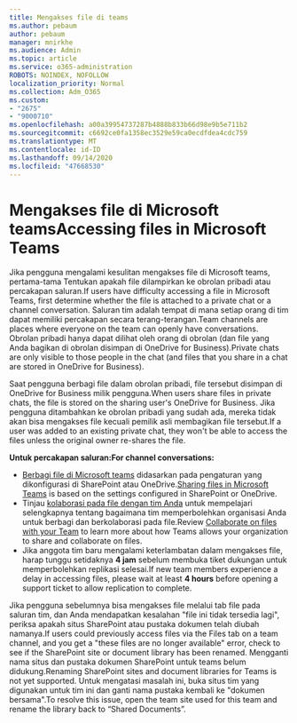 ```yaml
---
title: Mengakses file di teams
ms.author: pebaum
author: pebaum
manager: mnirkhe
ms.audience: Admin
ms.topic: article
ms.service: o365-administration
ROBOTS: NOINDEX, NOFOLLOW
localization_priority: Normal
ms.collection: Adm_O365
ms.custom:
- "2675"
- "9000710"
ms.openlocfilehash: a00a39954737287b4888b833b66d98e9b5e711b2
ms.sourcegitcommit: c6692ce0fa1358ec3529e59ca0ecdfdea4cdc759
ms.translationtype: MT
ms.contentlocale: id-ID
ms.lasthandoff: 09/14/2020
ms.locfileid: "47668530"
---
```

# <a name="accessing-files-in-microsoft-teams"></a><span data-ttu-id="e213c-102">Mengakses file di Microsoft teams</span><span class="sxs-lookup"><span data-stu-id="e213c-102">Accessing files in Microsoft Teams</span></span>

<span data-ttu-id="e213c-103">Jika pengguna mengalami kesulitan mengakses file di Microsoft teams, pertama-tama Tentukan apakah file dilampirkan ke obrolan pribadi atau percakapan saluran.</span><span class="sxs-lookup"><span data-stu-id="e213c-103">If users have difficulty accessing a file in Microsoft Teams, first determine whether the file is attached to a private chat or a channel conversation.</span></span> <span data-ttu-id="e213c-104">Saluran tim adalah tempat di mana setiap orang di tim dapat memiliki percakapan secara terang-terangan.</span><span class="sxs-lookup"><span data-stu-id="e213c-104">Team channels are places where everyone on the team can openly have conversations.</span></span> <span data-ttu-id="e213c-105">Obrolan pribadi hanya dapat dilihat oleh orang di obrolan (dan file yang Anda bagikan di obrolan disimpan di OneDrive for Business).</span><span class="sxs-lookup"><span data-stu-id="e213c-105">Private chats are only visible to those people in the chat (and files that you share in a chat are stored in OneDrive for Business).</span></span>

<span data-ttu-id="e213c-106">Saat pengguna berbagi file dalam obrolan pribadi, file tersebut disimpan di OneDrive for Business milik pengguna.</span><span class="sxs-lookup"><span data-stu-id="e213c-106">When users share files in private chats, the file is stored on the sharing user's OneDrive for Business.</span></span> <span data-ttu-id="e213c-107">Jika pengguna ditambahkan ke obrolan pribadi yang sudah ada, mereka tidak akan bisa mengakses file kecuali pemilik asli membagikan file tersebut.</span><span class="sxs-lookup"><span data-stu-id="e213c-107">If a user was added to an existing private chat, they won't be able to access the files unless the original owner re-shares the file.</span></span>    

<span data-ttu-id="e213c-108">**Untuk percakapan saluran:**</span><span class="sxs-lookup"><span data-stu-id="e213c-108">**For channel conversations:**</span></span>

- <span data-ttu-id="e213c-109">[Berbagi file di Microsoft teams](https://docs.microsoft.com/MicrosoftTeams/sharing-files-in-teams) didasarkan pada pengaturan yang dikonfigurasi di SharePoint atau OneDrive.</span><span class="sxs-lookup"><span data-stu-id="e213c-109">[Sharing files in Microsoft Teams](https://docs.microsoft.com/MicrosoftTeams/sharing-files-in-teams) is based on the settings configured in SharePoint or OneDrive.</span></span> 
- <span data-ttu-id="e213c-110">Tinjau [kolaborasi pada file dengan tim Anda](https://support.office.com/article/Collaborate-on-files-with-your-Team-9b200289-dbac-4823-85bd-628a5c7bb0ae) untuk mempelajari selengkapnya tentang bagaimana tim memperbolehkan organisasi Anda untuk berbagi dan berkolaborasi pada file.</span><span class="sxs-lookup"><span data-stu-id="e213c-110">Review [Collaborate on files with your Team](https://support.office.com/article/Collaborate-on-files-with-your-Team-9b200289-dbac-4823-85bd-628a5c7bb0ae) to learn more about how Teams allows your organization to share and collaborate on files.</span></span> 
- <span data-ttu-id="e213c-111">Jika anggota tim baru mengalami keterlambatan dalam mengakses file, harap tunggu setidaknya **4 jam** sebelum membuka tiket dukungan untuk memperbolehkan replikasi selesai.</span><span class="sxs-lookup"><span data-stu-id="e213c-111">If new team members experience a delay in accessing files, please wait at least **4 hours** before opening a support ticket to allow replication to complete.</span></span> 

<span data-ttu-id="e213c-112">Jika pengguna sebelumnya bisa mengakses file melalui tab file pada saluran tim, dan Anda mendapatkan kesalahan "file ini tidak tersedia lagi", periksa apakah situs SharePoint atau pustaka dokumen telah diubah namanya.</span><span class="sxs-lookup"><span data-stu-id="e213c-112">If users could previously access files via the Files tab on a team channel, and you get a "these files are no longer available" error, check to see if the SharePoint site or document library has been renamed.</span></span> <span data-ttu-id="e213c-113">Mengganti nama situs dan pustaka dokumen SharePoint untuk teams belum didukung.</span><span class="sxs-lookup"><span data-stu-id="e213c-113">Renaming SharePoint sites and document libraries for Teams is not yet supported.</span></span> <span data-ttu-id="e213c-114">Untuk mengatasi masalah ini, buka situs tim yang digunakan untuk tim ini dan ganti nama pustaka kembali ke "dokumen bersama".</span><span class="sxs-lookup"><span data-stu-id="e213c-114">To resolve this issue, open the team site used for this team and rename the library back to “Shared Documents”.</span></span>
